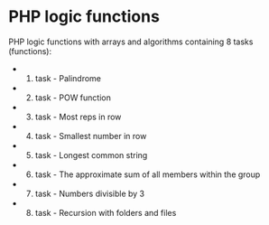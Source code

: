 # PHP logic functions

PHP logic functions with arrays and algorithms containing 8 tasks (functions):

 - 1. task - Palindrome
 - 2. task - POW function
 - 3. task - Most reps in row
 - 4. task - Smallest number in row
 - 5. task - Longest common string
 - 6. task - The approximate sum of all members within the group
 - 7. task - Numbers divisible by 3
 - 8. task - Recursion with folders and files
